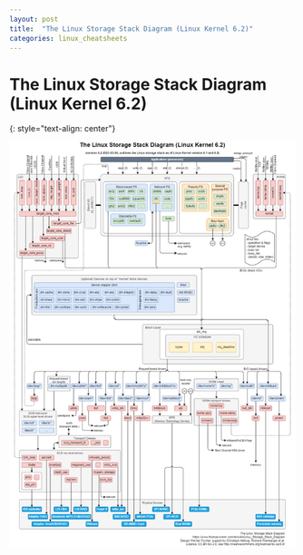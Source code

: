 ```yaml
---
layout: post
title:  "The Linux Storage Stack Diagram (Linux Kernel 6.2)"
categories: linux_cheatsheets
---
```


# The Linux Storage Stack Diagram (Linux Kernel 6.2)
{: style="text-align: center"}

![](/assets/Linux-storage-stack-diagram_v6.2.png)
